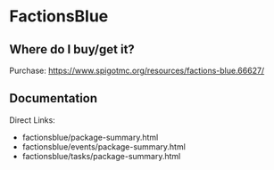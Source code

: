 # FactionsBlue

## Where do I buy/get it?
Purchase: https://www.spigotmc.org/resources/factions-blue.66627/

## Documentation
Direct Links:

 - <redacted>factionsblue/package-summary.html
 - <redacted>factionsblue/events/package-summary.html
 - <redacted>factionsblue/tasks/package-summary.html